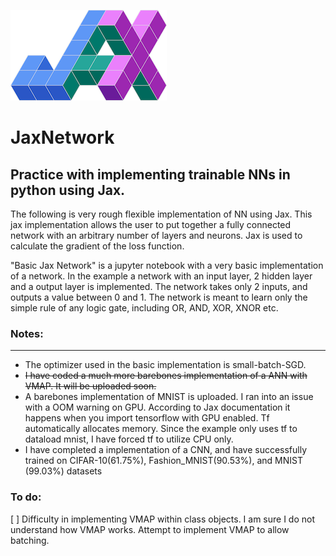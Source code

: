 ![Jax Logo](/jax_logo_250px.png)


# JaxNetwork
## Practice with implementing trainable NNs in python using Jax. 

The following is very rough flexible implementation of NN using Jax. This jax implementation allows the user to put together a fully connected network with an arbitrary number of layers and neurons. Jax is used to calculate the gradient of the loss function. 

"Basic Jax Network" is a jupyter notebook with a very basic implementation of a network. In the example a network with an input layer, 2 hidden layer and a output layer is implemented. The network takes only 2 inputs, and outputs a value between 0 and 1. The network is meant to learn only the simple rule of any logic gate, including OR, AND, XOR, XNOR etc. 


### Notes: 
----

- The optimizer used in the basic implementation is small-batch-SGD. 
- ~~I have coded a much more barebones implementation of a ANN with VMAP. It will be uploaded soon.~~
- A barebones implementation of MNIST is uploaded. I ran into an issue with a OOM warning on GPU. According to Jax documentation it happens when you import tensorflow with GPU enabled. Tf automatically allocates memory. Since the example only uses tf to dataload mnist, I have forced tf to utilize CPU only. 
- I have completed a implementation of a CNN, and have successfully trained on CIFAR-10(61.75%), Fashion_MNIST(90.53%), and MNIST (99.03%) datasets


### To do: 
[ ] Difficulty in implementing VMAP within class objects. I am sure I do not understand how VMAP works. Attempt to implement VMAP to allow batching.

